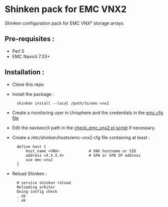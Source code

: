 Shinken pack for EMC VNX2
==============================

Shinken configuration pack for EMC VNX² storage arrays


Pre-requisites :
-----------------

- Perl 5
- EMC Navicli 7.33+

Installation :
-----------------

- Clone this repo

- Install the package :

        shinken install --local /path/to/emc-vnx2

- Create a monitoring user in Unisphere and the credentials in the [emc.cfg file](https://github.com/jlutran/pack-emc-vnx2/blob/master/etc/resource.d/emc.cfg)

- Edit the naviseccli path in the [check_emc_vnx2.pl script](https://github.com/jlutran/pack-emc-vnx2/blob/master/libexec/check_emc_vnx2.pl#L20) if necessary.

- Create a /etc/shinken/hosts/emc-vnx2.cfg file containing at least :

        define host {
            host_name <VNX>             # VNX hostname or SID
            address <X.X.X.X>           # SPA or SPB IP address
            use emc-vnx2
        }

- Reload Shinken :

        # service shinken reload
        Reloading arbiter
        Doing config check
        . ok
        . ok
